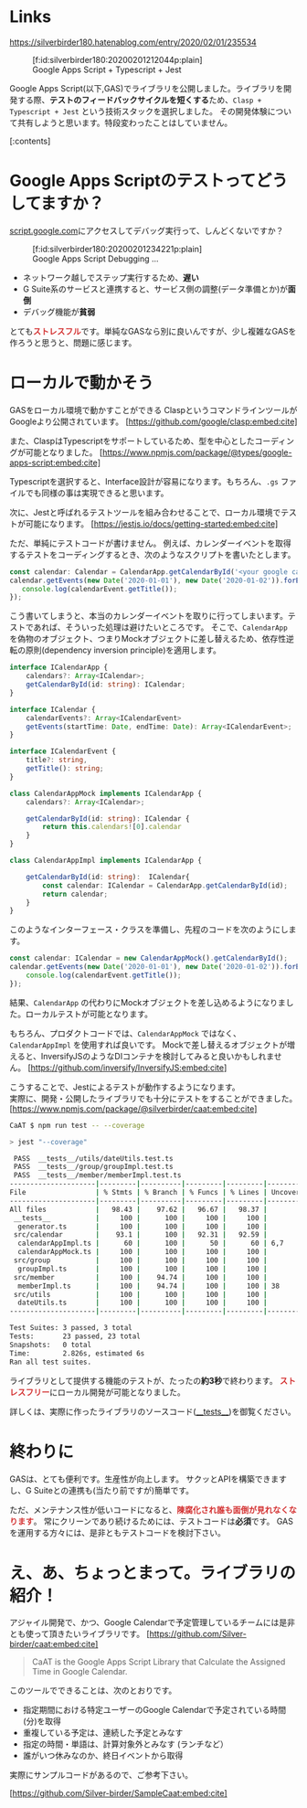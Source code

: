 <!-- 
title: Google Apps Script でも テスト がしたい！ (Clasp + Typescript + Jest)
date: 2020-02-01T23:55:34+09:00
draft: false
description: description
-->
# Links
https://silverbirder180.hatenablog.com/entry/2020/02/01/235534

<figure class="figure-image figure-image-fotolife" title="Google Apps Script + Typescript + Jest">[f:id:silverbirder180:20200201212044p:plain]<figcaption>Google Apps Script + Typescript + Jest</figcaption></figure>

Google Apps Script(以下,GAS)でライブラリを公開しました。ライブラリを開発する際、<b>テストのフィードバックサイクルを短くする</b>ため、`Clasp + Typescript + Jest` という技術スタックを選択しました。
その開発体験について共有しようと思います。特段変わったことはしていません。

[:contents]

# Google Apps Scriptのテストってどうしてますか？

[script.google.com](https://script.google.com/)にアクセスしてデバッグ実行って、しんどくないですか？

<figure class="figure-image figure-image-fotolife" title="Google Apps Script Debugging ...">[f:id:silverbirder180:20200201234221p:plain]<figcaption>Google Apps Script Debugging ...</figcaption></figure>

* ネットワーク越しでステップ実行するため、<b>遅い</b>
* G Suite系のサービスと連携すると、サービス側の調整(データ準備とか)が<b>面倒</b>
* デバッグ機能が<b>貧弱</b>

とても<span style="color: #d32f2f"><b>ストレスフル</b></span>です。単純なGASなら別に良いんですが、少し複雑なGASを作ろうと思うと、問題に感じます。

# ローカルで動かそう
GASをローカル環境で動かすことができる ClaspというコマンドラインツールがGoogleより公開されています。
[https://github.com/google/clasp:embed:cite]

また、ClaspはTypescriptをサポートしているため、型を中心としたコーディングが可能となりました。
[https://www.npmjs.com/package/@types/google-apps-script:embed:cite]

Typescriptを選択すると、Interface設計が容易になります。もちろん、`.gs` ファイルでも同様の事は実現できると思います。

次に、Jestと呼ばれるテストツールを組み合わせることで、ローカル環境でテストが可能になります。
[https://jestjs.io/docs/getting-started:embed:cite]

ただ、単純にテストコードが書けません。
例えば、カレンダーイベントを取得するテストをコーディングするとき、次のようなスクリプトを書いたとします。

```typescript
const calendar: Calendar = CalendarApp.getCalendarById('<your google calendar id>');
calendar.getEvents(new Date('2020-01-01'), new Date('2020-01-02')).forEach((calendarEvent: CalendarEvent)=> {
   console.log(calendarEvent.getTitle());
});
```

こう書いてしまうと、本当のカレンダーイベントを取りに行ってしまいます。テストであれば、そういった処理は避けたいところです。
そこで、`CalendarApp` を偽物のオブジェクト、つまりMockオブジェクトに差し替えるため、依存性逆転の原則(dependency inversion principle)を適用します。

```typescript
interface ICalendarApp {
    calendars?: Array<ICalendar>;
    getCalendarById(id: string): ICalendar;
}

interface ICalendar {
    calendarEvents?: Array<ICalendarEvent>
    getEvents(startTime: Date, endTime: Date): Array<ICalendarEvent>;
}

interface ICalendarEvent {
    title?: string,
    getTitle(): string;
}

class CalendarAppMock implements ICalendarApp {
    calendars?: Array<ICalendar>;

    getCalendarById(id: string): ICalendar {
        return this.calendars![0].calendar
    }
}

class CalendarAppImpl implements ICalendarApp {

    getCalendarById(id: string):  ICalendar{
        const calendar: ICalendar = CalendarApp.getCalendarById(id);
        return calendar;
    }
}
```

このようなインターフェース・クラスを準備し、先程のコードを次のようにします。

```typescript
const calendar: ICalendar = new CalendarAppMock().getCalendarById();
calendar.getEvents(new Date('2020-01-01'), new Date('2020-01-02')).forEach((calendarEvent: ICalendarEvent)=> {
    console.log(calendarEvent.getTitle());
});
```

結果、`CalendarApp` の代わりにMockオブジェクトを差し込めるようになりました。ローカルテストが可能となります。

もちろん、プロダクトコードでは、`CalendarAppMock` ではなく、 `CalendarAppImpl` を使用すれば良いです。
Mockで差し替えるオブジェクトが増えると、InversifyJSのようなDIコンテナを検討してみると良いかもしれません。
[https://github.com/inversify/InversifyJS:embed:cite]

こうすることで、Jestによるテストが動作するようになります。  
実際に、開発・公開したライブラリでも十分にテストをすることができました。
[https://www.npmjs.com/package/@silverbirder/caat:embed:cite]

```bash
CaAT $ npm run test -- --coverage

> jest "--coverage"

 PASS  __tests__/utils/dateUtils.test.ts
 PASS  __tests__/group/groupImpl.test.ts
 PASS  __tests__/member/memberImpl.test.ts
---------------------|---------|----------|---------|---------|-------------------
File                 | % Stmts | % Branch | % Funcs | % Lines | Uncovered Line #s 
---------------------|---------|----------|---------|---------|-------------------
All files            |   98.43 |    97.62 |   96.67 |   98.37 |                   
 __tests__           |     100 |      100 |     100 |     100 |                   
  generator.ts       |     100 |      100 |     100 |     100 |                   
 src/calendar        |    93.1 |      100 |   92.31 |   92.59 |                   
  calendarAppImpl.ts |      60 |      100 |      50 |      60 | 6,7               
  calendarAppMock.ts |     100 |      100 |     100 |     100 |                   
 src/group           |     100 |      100 |     100 |     100 |                   
  groupImpl.ts       |     100 |      100 |     100 |     100 |                   
 src/member          |     100 |    94.74 |     100 |     100 |                   
  memberImpl.ts      |     100 |    94.74 |     100 |     100 | 38                
 src/utils           |     100 |      100 |     100 |     100 |                   
  dateUtils.ts       |     100 |      100 |     100 |     100 |                   
---------------------|---------|----------|---------|---------|-------------------

Test Suites: 3 passed, 3 total
Tests:       23 passed, 23 total
Snapshots:   0 total
Time:        2.826s, estimated 6s
Ran all test suites.
```

ライブラリとして提供する機能のテストが、たったの<b>約3秒</b>で終わります。
<span style="color: #d32f2f"><b>ストレスフリー</b></span>にローカル開発が可能となりました。

詳しくは、実際に作ったライブラリのソースコード([\_\_tests\_\_](https://github.com/Silver-birder/CaAT/tree/master/__tests__))を御覧ください。

# 終わりに
GASは、とても便利です。生産性が向上します。
サクッとAPIを構築できますし、G Suiteとの連携も(当たり前ですが)簡単です。

ただ、メンテナンス性が低いコードになると、<span style="color: #d32f2f"><b>陳腐化され誰も面倒が見れなくなります</b></span>。
常にクリーンであり続けるためには、テストコードは<b>必須</b>です。
GASを運用する方々には、是非ともテストコードを検討下さい。

# え、あ、ちょっとまって。ライブラリの紹介！
アジャイル開発で、かつ、Google Calendarで予定管理しているチームには是非とも使って頂きたいライブラリです。
[https://github.com/Silver-birder/caat:embed:cite]

> CaAT is the Google Apps Script Library that Calculate the Assigned Time in Google Calendar.

このツールでできることは、次のとおりです。

* 指定期間における特定ユーザーのGoogle Calendarで予定されている時間(分)を取得
* 重複している予定は、連続した予定とみなす
* 指定の時間・単語は、計算対象外とみなす (ランチなど）
* 誰がいつ休みなのか、終日イベントから取得

実際にサンプルコードがあるので、ご参考下さい。

[https://github.com/Silver-birder/SampleCaat:embed:cite]

